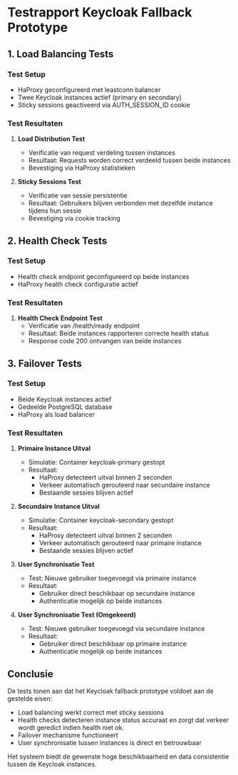 # Testrapport Keycloak Fallback Prototype

## 1. Load Balancing Tests

### Test Setup
- HaProxy geconfigureerd met leastconn balancer
- Twee Keycloak instances actief (primary en secondary)
- Sticky sessions geactiveerd via AUTH_SESSION_ID cookie

### Test Resultaten
1. **Load Distribution Test**
   - Verificatie van request verdeling tussen instances
   - Resultaat: Requests worden correct verdeeld tussen beide instances
   - Bevestiging via HaProxy statistieken

2. **Sticky Sessions Test**
   - Verificatie van sessie persistentie
   - Resultaat: Gebruikers blijven verbonden met dezelfde instance tijdens hun sessie
   - Bevestiging via cookie tracking

## 2. Health Check Tests

### Test Setup
- Health check endpoint geconfigureerd op beide instances
- HaProxy health check configuratie actief

### Test Resultaten
1. **Health Check Endpoint Test**
   - Verificatie van /health/ready endpoint
   - Resultaat: Beide instances rapporteren correcte health status
   - Response code 200 ontvangen van beide instances

## 3. Failover Tests

### Test Setup
- Beide Keycloak instances actief
- Gedeelde PostgreSQL database
- HaProxy als load balancer

### Test Resultaten
1. **Primaire Instance Uitval**
   - Simulatie: Container keycloak-primary gestopt
   - Resultaat: 
     - HaProxy detecteert uitval binnen 2 seconden
     - Verkeer automatisch gerouteerd naar secundaire instance
     - Bestaande sessies blijven actief

2. **Secundaire Instance Uitval**
   - Simulatie: Container keycloak-secondary gestopt
   - Resultaat:
     - HaProxy detecteert uitval binnen 2 seconden
     - Verkeer automatisch gerouteerd naar primaire instance
     - Bestaande sessies blijven actief

3. **User Synchronisatie Test**
   - Test: Nieuwe gebruiker toegevoegd via primaire instance
   - Resultaat:
     - Gebruiker direct beschikbaar op secundaire instance
     - Authenticatie mogelijk op beide instances

4. **User Synchronisatie Test (Omgekeerd)**
   - Test: Nieuwe gebruiker toegevoegd via secundaire instance
   - Resultaat:
     - Gebruiker direct beschikbaar op primaire instance
     - Authenticatie mogelijk op beide instances

## Conclusie

De tests tonen aan dat het Keycloak fallback prototype voldoet aan de gestelde eisen:
- Load balancing werkt correct met sticky sessions
- Health checks detecteren instance status accuraat en zorgt dat verkeer wordt geredict indien health niet ok.
- Failover mechanisme functioneert
- User synchronisatie tussen instances is direct en betrouwbaar

Het systeem biedt de gewenste hoge beschikbaarheid en data consistentie tussen de Keycloak instances.

